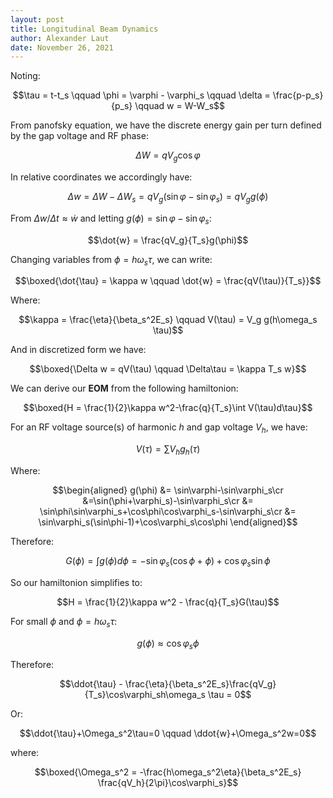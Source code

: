 ```yaml
---
layout: post
title: Longitudinal Beam Dynamics
author: Alexander Laut
date: November 26, 2021
---
```


Noting:

$$\tau = t-t_s \qquad \phi = \varphi - \varphi_s \qquad \delta = \frac{p-p_s}{p_s} \qquad w = W-W_s$$

From panofsky equation, we have the discrete energy gain per turn defined by the gap voltage and RF phase:

$$\Delta W = qV_g\cos\varphi$$

In relative coordinates we accordingly have:

$$\Delta w = \Delta W - \Delta W_s = qV_g(\sin\varphi-\sin\varphi_s)=qV_g g(\phi)$$

From $\Delta w/\Delta t \approx \dot{w}$ and letting $g(\phi) = \sin\varphi-\sin\varphi_s$:

$$\dot{w} = \frac{qV_g}{T_s}g(\phi)$$

Changing variables from $\phi = h\omega_s\tau$, we can write:

$$\boxed{\dot{\tau} = \kappa w \qquad \dot{w} = \frac{qV(\tau)}{T_s}}$$

Where:

$$\kappa = \frac{\eta}{\beta_s^2E_s} \qquad V(\tau) = V_g g(h\omega_s \tau)$$

And in discretized form we have:

$$\boxed{\Delta w = qV(\tau) \qquad \Delta\tau = \kappa T_s w}$$

We can derive our __EOM__ from the following hamiltonion:

$$\boxed{H = \frac{1}{2}\kappa w^2-\frac{q}{T_s}\int V(\tau)d\tau}$$

For an RF voltage source(s) of harmonic $h$ and gap voltage $V_h$, we have:

$$V(\tau) = \sum V_h g_h(\tau)$$

Where:

$$\begin{aligned}
g(\phi) &= \sin\varphi-\sin\varphi_s\cr
&=\sin(\phi+\varphi_s)-\sin\varphi_s\cr
&= \sin\phi\sin\varphi_s+\cos\phi\cos\varphi_s-\sin\varphi_s\cr
&= \sin\varphi_s(\sin\phi-1)+\cos\varphi_s\cos\phi
\end{aligned}$$

Therefore:

$$G(\phi) = \int g(\phi) d\phi = -\sin\varphi_s(\cos\phi+\phi)+\cos\varphi_s\sin\phi$$

So our hamiltonion simplifies to:

$$H = \frac{1}{2}\kappa w^2 - \frac{q}{T_s}G(\tau)$$

For small $\phi$ and $\phi = h\omega_s\tau$:

$$g(\phi) \approx \cos\varphi_s\phi$$

Therefore:

$$\ddot{\tau} - \frac{\eta}{\beta_s^2E_s}\frac{qV_g}{T_s}\cos\varphi_sh\omega_s \tau = 0$$

Or:

$$\ddot{\tau}+\Omega_s^2\tau=0 \qquad \ddot{w}+\Omega_s^2w=0$$

where:

$$\boxed{\Omega_s^2 = -\frac{h\omega_s^2\eta}{\beta_s^2E_s} \frac{qV_h}{2\pi}\cos\varphi_s}$$
